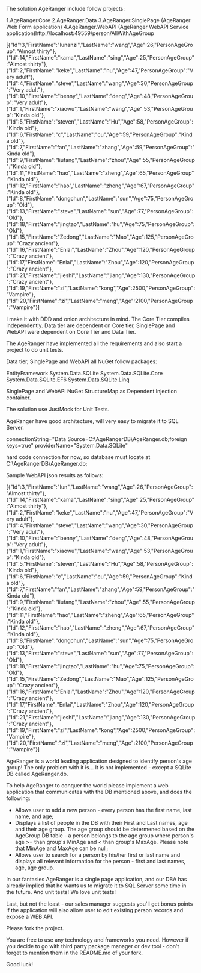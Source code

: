 The solution AgeRanger include follow projects:

1.AgeRanger.Core
2.AgeRanger.Data
3.AgeRanger.SinglePage (AgeRanger Web Form application)
4.AgeRanger.WebAPI  (AgeRanger WebAPI Service application)http://localhost:49559/person/AllWithAgeGroup

[{"Id":3,"FirstName":"lunanzi","LastName":"wang","Age":26,"PersonAgeGroup":"Almost thirty"},{"Id":14,"FirstName":"kama","LastName":"sing","Age":25,"PersonAgeGroup":"Almost thirty"},{"Id":2,"FirstName":"keke","LastName":"hu","Age":47,"PersonAgeGroup":"Very adult"},{"Id":4,"FirstName":"steve","LastName":"wang","Age":30,"PersonAgeGroup":"Very adult"},{"Id":10,"FirstName":"benny","LastName":"deng","Age":48,"PersonAgeGroup":"Very adult"},{"Id":1,"FirstName":"xiaowu","LastName":"wang","Age":53,"PersonAgeGroup":"Kinda old"},{"Id":5,"FirstName":"steven","LastName":"Hu","Age":58,"PersonAgeGroup":"Kinda old"},{"Id":6,"FirstName":"c","LastName":"cu","Age":59,"PersonAgeGroup":"Kinda old"},{"Id":7,"FirstName":"fan","LastName":"zhang","Age":59,"PersonAgeGroup":"Kinda old"},{"Id":9,"FirstName":"liufang","LastName":"zhou","Age":55,"PersonAgeGroup":"Kinda old"},{"Id":11,"FirstName":"hao","LastName":"zheng","Age":65,"PersonAgeGroup":"Kinda old"},{"Id":12,"FirstName":"hao","LastName":"zheng","Age":67,"PersonAgeGroup":"Kinda old"},{"Id":8,"FirstName":"dongchun","LastName":"sun","Age":75,"PersonAgeGroup":"Old"},{"Id":13,"FirstName":"steve","LastName":"sun","Age":77,"PersonAgeGroup":"Old"},{"Id":18,"FirstName":"jingtao","LastName":"hu","Age":75,"PersonAgeGroup":"Old"},{"Id":15,"FirstName":"Zedong","LastName":"Mao","Age":125,"PersonAgeGroup":"Crazy ancient"},{"Id":16,"FirstName":"Enlai","LastName":"Zhou","Age":120,"PersonAgeGroup":"Crazy ancient"},{"Id":17,"FirstName":"Enlai","LastName":"Zhou","Age":120,"PersonAgeGroup":"Crazy ancient"},{"Id":21,"FirstName":"jieshi","LastName":"jiang","Age":130,"PersonAgeGroup":"Crazy ancient"},{"Id":19,"FirstName":"zi","LastName":"kong","Age":2500,"PersonAgeGroup":"Vampire"},{"Id":20,"FirstName":"zi","LastName":"meng","Age":2100,"PersonAgeGroup":"Vampire"}]

I make it with DDD and onion architecture in mind.  The Core Tier compiles independently. Data tier are dependent on Core tier,  SinglePage and WebAPI were dependent on Core Tier and Data Tier.

The AgeRanger have implemented all the requirements and also start a project to do unit tests.

Data tier, SinglePage and WebAPI all NuGet follow packages:

EntityFramework
System.Data.SQLite
System.Data.SQLite.Core
System.Data.SQLite.EF6
System.Data.SQLite.Linq

SinglePage and WebAPI NuGet StructureMap as Dependent Injection container.

The solution use JustMock for Unit Tests.

AgeRanger have good architecture, will very easy to migrate it to SQL Server.

connectionString="Data Source=C:\AgeRangerDB\AgeRanger.db;foreign keys=true" providerName="System.Data.SQLite"

hard code connection for now, so database must locate at C:\AgeRangerDB\AgeRanger.db;

Sample WebAPI json results as follows:

[{"Id":3,"FirstName":"lun","LastName":"wang","Age":26,"PersonAgeGroup":"Almost thirty"},{"Id":14,"FirstName":"kama","LastName":"sing","Age":25,"PersonAgeGroup":"Almost thirty"},{"Id":2,"FirstName":"keke","LastName":"hu","Age":47,"PersonAgeGroup":"Very adult"},{"Id":4,"FirstName":"steve","LastName":"wang","Age":30,"PersonAgeGroup":"Very adult"},{"Id":10,"FirstName":"benny","LastName":"deng","Age":48,"PersonAgeGroup":"Very adult"},{"Id":1,"FirstName":"xiaowu","LastName":"wang","Age":53,"PersonAgeGroup":"Kinda old"},{"Id":5,"FirstName":"steven","LastName":"Hu","Age":58,"PersonAgeGroup":"Kinda old"},{"Id":6,"FirstName":"c","LastName":"cu","Age":59,"PersonAgeGroup":"Kinda old"},{"Id":7,"FirstName":"fan","LastName":"zhang","Age":59,"PersonAgeGroup":"Kinda old"},{"Id":9,"FirstName":"liufang","LastName":"zhou","Age":55,"PersonAgeGroup":"Kinda old"},{"Id":11,"FirstName":"hao","LastName":"zheng","Age":65,"PersonAgeGroup":"Kinda old"},{"Id":12,"FirstName":"hao","LastName":"zheng","Age":67,"PersonAgeGroup":"Kinda old"},{"Id":8,"FirstName":"dongchun","LastName":"sun","Age":75,"PersonAgeGroup":"Old"},{"Id":13,"FirstName":"steve","LastName":"sun","Age":77,"PersonAgeGroup":"Old"},{"Id":18,"FirstName":"jingtao","LastName":"hu","Age":75,"PersonAgeGroup":"Old"},{"Id":15,"FirstName":"Zedong","LastName":"Mao","Age":125,"PersonAgeGroup":"Crazy ancient"},{"Id":16,"FirstName":"Enlai","LastName":"Zhou","Age":120,"PersonAgeGroup":"Crazy ancient"},{"Id":17,"FirstName":"Enlai","LastName":"Zhou","Age":120,"PersonAgeGroup":"Crazy ancient"},{"Id":21,"FirstName":"jieshi","LastName":"jiang","Age":130,"PersonAgeGroup":"Crazy ancient"},{"Id":19,"FirstName":"zi","LastName":"kong","Age":2500,"PersonAgeGroup":"Vampire"},{"Id":20,"FirstName":"zi","LastName":"meng","Age":2100,"PersonAgeGroup":"Vampire"}]


AgeRanger is a world leading application designed to identify person's age group!
The only problem with it is... It is not implemented - except a SQLite DB called AgeRanger.db.

To help AgeRanger to conquer the world please implement a web application that communicates with the DB mentioned above, and does the following:

 - Allows user to add a new person - every person has the first name, last name, and age;
 - Displays a list of people in the DB with their First and Last names, age and their age group. The age group should be determened based on the AgeGroup DB table - a person belongs to the age group where person's age >= 
 than group's MinAge and < than group's MaxAge. Please note that MinAge and MaxAge can be null;
 - Allows user to search for a person by his/her first or last name and displays all relevant information for the person - first and last names, age, age group.

In our fantasies AgeRanger is a single page application, and our DBA has already implied that he wants us to migrate it to SQL Server some time in the future.
And unit tests! We love unit tests!

Last, but not the least - our sales manager suggests you'll get bonus points if the application will also allow user to edit existing person records and expose a WEB API.

Please fork the project.

You are free to use any technology and frameworks you need. However if you decide to go with third party package manager or dev tool - don't forget to mention them in the README.md of your fork.

Good luck!